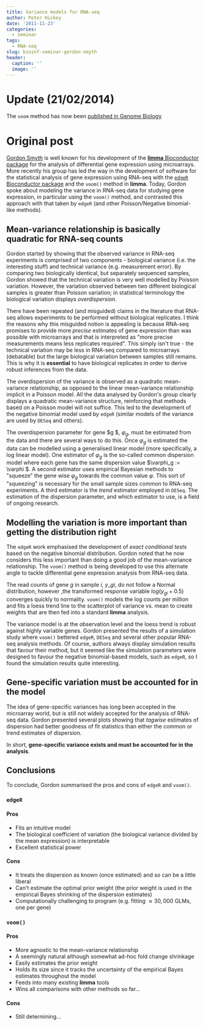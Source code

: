 ```yaml
---
title: Variance models for RNA-seq
author: Peter Hickey
date: '2011-11-23'
categories:
  - seminar
tags:
  - RNA-seq
slug: bioinf-seminar-gordon-smyth
header:
  caption: ''
  image: ''
---
```


# Update (21/02/2014)
The `voom` method has now been 
[published in Genome Biology](http://genomebiology.com/2014/15/2/R29/abstract)

# Original post

[Gordon Smyth](http://www.wehi.edu.au/faculty_members/professor_gordon_smyth) 
is well known for his development of the [**limma** Bioconductor package](http://www.bioconductor.org/packages/release/bioc/html/limma.html) for 
the analysis of differential gene expression using microarrays. More recently 
his group has led the way in the development of software for the statistical 
analysis of gene expression using RNA-seq with the [`edgeR` Bioconductor package](http://bioconductor.org/packages/release/bioc/html/edgeR.html) 
and the `voom()` method in **limma**. Today, Gordon spoke about modeling the 
variance in RNA-seq data for studying gene expression, in particular using the 
`voom()` method, and contrasted this approach with that taken by `edgeR` (and 
other Poisson/Negative binomial-like methods).

## Mean-variance relationship is basically quadratic for RNA-seq counts

Gordon started by showing that the observed variance in RNA-seq experiments is 
comprised of two components - biological variance (i.e. the interesting stuff) 
and technical variance (e.g. measurement error). By comparing two biologically 
identical, but separately sequenced samples, Gordon showed that the technical 
variation is very well modelled by Poisson variation. However, the variation 
observed between two different biological  samples is greater than Poisson 
variation; in statistical terminology the biological variation displays 
_overdispersion_.

There have been repeated (and misguided) claims in the literature that RNA-seq 
allows experiments to be performed without biological replicates. I think the 
reasons why this misguided notion is appealing is because RNA-seq promises to 
provide more _precise_ estimates of gene expression than was possible with 
microarrays and that is interpreted as "more precise measurements means less 
replicates required". This simply isn't true - the technical variation may be 
less in RNA-seq compared to microarrays (debatable) but the large biological 
variation between samples still remains. This is why it is **essential** to 
have biological replicates in order to derive robust inferences from the data.

The overdispersion of the variance is observed as a quadratic mean-variance 
relationship, as opposed to the linear mean-variance relationship implicit in 
a Poisson model. All the data analysed by Gordon's group clearly displays a 
quadratic mean-variance structure, reinforcing that methods based on a Poisson 
model will not suffice. This led to the development of the negative binomial 
model used by `edgeR` (similar models of the variance are used by `DESeq` and 
others).

The overdispersion parameter for gene $g $, $\varphi_g$, must be 
estimated from the data and there are several ways to do this. Once 
$\varphi_g$ is estimated the data can be modelled using a generalised 
linear model (more specifically, a log linear model). One estimator of 
$\varphi_g$ is the so-called common dispersion model where each gene has 
the same dispersion value $\varphi_g := \varphi $. A second estimator uses 
empirical Bayesian methods to "squeeze" the gene wise $\varphi_g$ towards 
the common value $\varphi$. This sort of "squeezing" is necessary for the 
small sample sizes common to RNA-seq experiments. A third estimator is the 
_trend_ estimator employed in `DESeq`. The estimation of the dispersion 
parameter, and which estimator to use, is a field of ongoing research.

## Modelling the variation is more important than getting the distribution right

The `edgeR` work emphasised the development of _exact conditional tests_ based 
on the negative binomial distribution. Gordon noted that he now considers this 
less important than doing a good job of the mean-variance relationship. The 
`voom()` method is being developed to use this alternate angle to tackle 
differential gene expression analysis from RNA-seq data.

The read counts of gene $g$ in sample $i$, $y\_{gi}$, do not follow 
a Normal distribution, however ,the transformed response variable 
$log(y_{gi} + 0.5)$ converges quickly to normality. `voom()` models the 
log counts per million and fits a loess trend line to the scatterplot of 
variance vs. mean to create weights that are then fed into a standard 
**limma** analysis.

The variance model is at the observation level and the loess trend is robust 
against highly variable genes. Gordon presented the results of a simulation 
study where `voom()` bettered `edgeR`, `DESeq` and several other popular 
RNA-seq analysis methods. Of course, authors always display simulation results 
that favour their method, but it seemed like the simulation parameters were 
designed to favour the negative binomial-based models, such as `edgeR`, so I 
found the simulation results quite interesting.

## Gene-specific variation must be accounted for in the model

The idea of gene-specific variances has long been accepted in the microarray 
world, but is still not widely accepted for the analysis of RNA-seq data. 
Gordon presented several plots showing that _tagwise_ estimates of dispersion 
had better goodness of fit statistics than either the common or trend estimates 
of dispersion.

In short, 
**gene-specific variance exists and must be accounted for in the analysis**.

## Conclusions

To conclude, Gordon summarised the pros and cons of `edgeR` and `voom()`.

### `edgeR`

#### Pros

- Fits an intuitive model
- The biological coefficient of variation (the biological variance divided by the mean expression) is interpretable
- Excellent statistical power

#### Cons

- It treats the dispersion as known (once estimated) and so can be a little liberal
- Can't estimate the optimal prior weight (the prior weight is used in the empirical Bayes shrinking of the dispersion estimates)
- Computationally challenging to program (e.g. fitting $\approx 30,000$ GLMs, one per gene)

### `voom()`

#### Pros

- More agnostic to the mean-variance relationship
- A seemingly natural although somewhat ad-hoc fold change shrinkage
- Easily estimates the prior weight
- Holds its size since it tracks the uncertainty of the empirical Bayes estimates throughout the model
- Feeds into many existing **limma** tools
- Wins all comparisons with other methods so far...

#### Cons

- Still determining...
